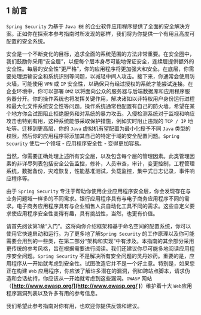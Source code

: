 ## 1 前言

`Spring Security` 为基于 `Java EE` 的企业软件应用程序提供了全面的安全解决方案。正如你在探索本参考指南时所发现的那样，我们将为你提供一个有用且高度可配置的安全系统。

安全是一个不断变化的目标，追求全面的系统范围的方法非常重要。在安全圈中，我们鼓励你采用“安全层”，以便每个层本身尽可能地保证安全，连续层提供额外的安全性。每层的安全性“更严格”，你的应用程序将更加强大和安全。在底层，你需要处理运输安全和系统识别等问题，以减轻中间人攻击。接下来，你通常会使用防火墙，可能使用 `VPN` 或 `IP` 安全性，以确保只有经过授权的系统才能尝试连接。在企业环境中，你可以部署 `DMZ` 以将面向公众的服务器与后端数据库和应用程序服务器分开。你的操作系统也将发挥关键作用，解决诸如以非特权用户身份运行进程和最大化文件系统安全性等问题。操作系统通常也配置有自己的防火墙。希望在某个地方你会试图阻止拒绝服务和对系统的暴力攻击。入侵检测系统对于监视和响应攻击也特别有用，这种系统能够采取保护措施，例如实时阻止违规的 `TCP / IP` 地址等。迁移到更高层，你的 `Java` 虚拟机有望配置为最小化授予不同 `Java` 类型的权限，然后你的应用程序将添加其自己的特定于域的安全配置问题。`Spring Security` 使后一个领域 - 应用程序安全性 - 变得更加容易。

当然，你需要正确处理上述所有安全层，以及包含每个层的管理因素。此类管理因素的非详尽列表包括安全公告监控，修补，人员审查，审计，变更控制，工程管理系统，数据备份，灾难恢复，性能基准测试，负载监控，集中式日志记录，事件响应程序等。

由于 `Spring Security` 专注于帮助你使用企业应用程序安全层，你会发现存在与业务问题域一样多的不同需求。银行应用程序具有与电子商务应用程序不同的需求。电子商务应用程序具有与企业销售人员自动化工具不同的需求。这些自定义要求使应用程序安全性变得有趣，具有挑战性，当然，也更有价值。

请首先阅读第1章“入门”。这将向你介绍框架和基于命名空间的配置系统，你可以使用它快速启动和运行。为了更多地了解`Spring Security` 的工作原理以及你可能需要会用到的一些类，在第二部分“架构和实现”中有涉及。本指南的其余部分采用更传统的参考风格，旨在根据需要进行阅读。我们还建议你尽可能多地阅读应用程序安全问题。`Spring Security` 不是解决所有安全问题的灵丹妙药。重要的是，应用程序从一开始就考虑到安全性。试图改造它并不是一个好主意。特别是，如果您正在构建 `Web` 应用程序，你应该了解许多潜在的漏洞，例如跨站点脚本，请求伪造和会话劫持，你应该从一开始就考虑到这些漏洞。`OWASP` 网站（**[http://www.owasp.org/](http://www.owasp.org/ )**）维护着十大 `Web`应用程序漏洞列表以及许多有用的参考信息。

我们希望此参考指南对你有用，也欢迎你提供反馈和建议。


